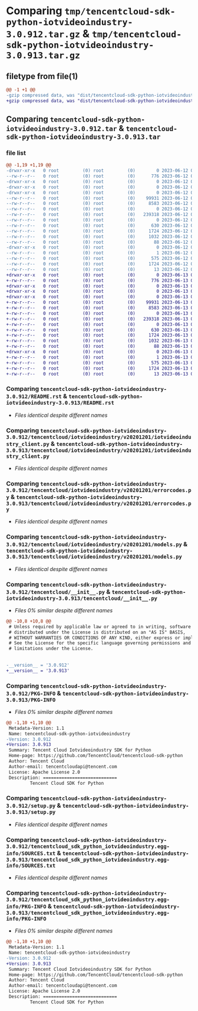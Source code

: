 # Comparing `tmp/tencentcloud-sdk-python-iotvideoindustry-3.0.912.tar.gz` & `tmp/tencentcloud-sdk-python-iotvideoindustry-3.0.913.tar.gz`

## filetype from file(1)

```diff
@@ -1 +1 @@
-gzip compressed data, was "dist/tencentcloud-sdk-python-iotvideoindustry-3.0.912.tar", last modified: Mon Jun 12 03:06:18 2023, max compression
+gzip compressed data, was "dist/tencentcloud-sdk-python-iotvideoindustry-3.0.913.tar", last modified: Tue Jun 13 02:13:48 2023, max compression
```

## Comparing `tencentcloud-sdk-python-iotvideoindustry-3.0.912.tar` & `tencentcloud-sdk-python-iotvideoindustry-3.0.913.tar`

### file list

```diff
@@ -1,19 +1,19 @@
-drwxr-xr-x   0 root         (0) root         (0)        0 2023-06-12 03:06:18.000000 tencentcloud-sdk-python-iotvideoindustry-3.0.912/
--rw-r--r--   0 root         (0) root         (0)      776 2023-06-12 03:06:18.000000 tencentcloud-sdk-python-iotvideoindustry-3.0.912/README.rst
-drwxr-xr-x   0 root         (0) root         (0)        0 2023-06-12 03:06:18.000000 tencentcloud-sdk-python-iotvideoindustry-3.0.912/tencentcloud/
-drwxr-xr-x   0 root         (0) root         (0)        0 2023-06-12 03:06:18.000000 tencentcloud-sdk-python-iotvideoindustry-3.0.912/tencentcloud/iotvideoindustry/
-drwxr-xr-x   0 root         (0) root         (0)        0 2023-06-12 03:06:18.000000 tencentcloud-sdk-python-iotvideoindustry-3.0.912/tencentcloud/iotvideoindustry/v20201201/
--rw-r--r--   0 root         (0) root         (0)    99931 2023-06-12 03:06:18.000000 tencentcloud-sdk-python-iotvideoindustry-3.0.912/tencentcloud/iotvideoindustry/v20201201/iotvideoindustry_client.py
--rw-r--r--   0 root         (0) root         (0)     8583 2023-06-12 03:06:18.000000 tencentcloud-sdk-python-iotvideoindustry-3.0.912/tencentcloud/iotvideoindustry/v20201201/errorcodes.py
--rw-r--r--   0 root         (0) root         (0)        0 2023-06-12 03:06:18.000000 tencentcloud-sdk-python-iotvideoindustry-3.0.912/tencentcloud/iotvideoindustry/v20201201/__init__.py
--rw-r--r--   0 root         (0) root         (0)   239318 2023-06-12 03:06:18.000000 tencentcloud-sdk-python-iotvideoindustry-3.0.912/tencentcloud/iotvideoindustry/v20201201/models.py
--rw-r--r--   0 root         (0) root         (0)        0 2023-06-12 03:06:18.000000 tencentcloud-sdk-python-iotvideoindustry-3.0.912/tencentcloud/iotvideoindustry/__init__.py
--rw-r--r--   0 root         (0) root         (0)      630 2023-06-12 03:06:18.000000 tencentcloud-sdk-python-iotvideoindustry-3.0.912/tencentcloud/__init__.py
--rw-r--r--   0 root         (0) root         (0)     1724 2023-06-12 03:06:18.000000 tencentcloud-sdk-python-iotvideoindustry-3.0.912/PKG-INFO
--rw-r--r--   0 root         (0) root         (0)     1032 2023-06-12 03:06:18.000000 tencentcloud-sdk-python-iotvideoindustry-3.0.912/setup.py
--rw-r--r--   0 root         (0) root         (0)       88 2023-06-12 03:06:18.000000 tencentcloud-sdk-python-iotvideoindustry-3.0.912/setup.cfg
-drwxr-xr-x   0 root         (0) root         (0)        0 2023-06-12 03:06:18.000000 tencentcloud-sdk-python-iotvideoindustry-3.0.912/tencentcloud_sdk_python_iotvideoindustry.egg-info/
--rw-r--r--   0 root         (0) root         (0)        1 2023-06-12 03:06:18.000000 tencentcloud-sdk-python-iotvideoindustry-3.0.912/tencentcloud_sdk_python_iotvideoindustry.egg-info/dependency_links.txt
--rw-r--r--   0 root         (0) root         (0)      575 2023-06-12 03:06:18.000000 tencentcloud-sdk-python-iotvideoindustry-3.0.912/tencentcloud_sdk_python_iotvideoindustry.egg-info/SOURCES.txt
--rw-r--r--   0 root         (0) root         (0)     1724 2023-06-12 03:06:18.000000 tencentcloud-sdk-python-iotvideoindustry-3.0.912/tencentcloud_sdk_python_iotvideoindustry.egg-info/PKG-INFO
--rw-r--r--   0 root         (0) root         (0)       13 2023-06-12 03:06:18.000000 tencentcloud-sdk-python-iotvideoindustry-3.0.912/tencentcloud_sdk_python_iotvideoindustry.egg-info/top_level.txt
+drwxr-xr-x   0 root         (0) root         (0)        0 2023-06-13 02:13:48.000000 tencentcloud-sdk-python-iotvideoindustry-3.0.913/
+-rw-r--r--   0 root         (0) root         (0)      776 2023-06-13 02:13:48.000000 tencentcloud-sdk-python-iotvideoindustry-3.0.913/README.rst
+drwxr-xr-x   0 root         (0) root         (0)        0 2023-06-13 02:13:48.000000 tencentcloud-sdk-python-iotvideoindustry-3.0.913/tencentcloud/
+drwxr-xr-x   0 root         (0) root         (0)        0 2023-06-13 02:13:48.000000 tencentcloud-sdk-python-iotvideoindustry-3.0.913/tencentcloud/iotvideoindustry/
+drwxr-xr-x   0 root         (0) root         (0)        0 2023-06-13 02:13:48.000000 tencentcloud-sdk-python-iotvideoindustry-3.0.913/tencentcloud/iotvideoindustry/v20201201/
+-rw-r--r--   0 root         (0) root         (0)    99931 2023-06-13 02:13:48.000000 tencentcloud-sdk-python-iotvideoindustry-3.0.913/tencentcloud/iotvideoindustry/v20201201/iotvideoindustry_client.py
+-rw-r--r--   0 root         (0) root         (0)     8583 2023-06-13 02:13:48.000000 tencentcloud-sdk-python-iotvideoindustry-3.0.913/tencentcloud/iotvideoindustry/v20201201/errorcodes.py
+-rw-r--r--   0 root         (0) root         (0)        0 2023-06-13 02:13:48.000000 tencentcloud-sdk-python-iotvideoindustry-3.0.913/tencentcloud/iotvideoindustry/v20201201/__init__.py
+-rw-r--r--   0 root         (0) root         (0)   239318 2023-06-13 02:13:48.000000 tencentcloud-sdk-python-iotvideoindustry-3.0.913/tencentcloud/iotvideoindustry/v20201201/models.py
+-rw-r--r--   0 root         (0) root         (0)        0 2023-06-13 02:13:48.000000 tencentcloud-sdk-python-iotvideoindustry-3.0.913/tencentcloud/iotvideoindustry/__init__.py
+-rw-r--r--   0 root         (0) root         (0)      630 2023-06-13 02:13:48.000000 tencentcloud-sdk-python-iotvideoindustry-3.0.913/tencentcloud/__init__.py
+-rw-r--r--   0 root         (0) root         (0)     1724 2023-06-13 02:13:48.000000 tencentcloud-sdk-python-iotvideoindustry-3.0.913/PKG-INFO
+-rw-r--r--   0 root         (0) root         (0)     1032 2023-06-13 02:13:48.000000 tencentcloud-sdk-python-iotvideoindustry-3.0.913/setup.py
+-rw-r--r--   0 root         (0) root         (0)       88 2023-06-13 02:13:48.000000 tencentcloud-sdk-python-iotvideoindustry-3.0.913/setup.cfg
+drwxr-xr-x   0 root         (0) root         (0)        0 2023-06-13 02:13:48.000000 tencentcloud-sdk-python-iotvideoindustry-3.0.913/tencentcloud_sdk_python_iotvideoindustry.egg-info/
+-rw-r--r--   0 root         (0) root         (0)        1 2023-06-13 02:13:48.000000 tencentcloud-sdk-python-iotvideoindustry-3.0.913/tencentcloud_sdk_python_iotvideoindustry.egg-info/dependency_links.txt
+-rw-r--r--   0 root         (0) root         (0)      575 2023-06-13 02:13:48.000000 tencentcloud-sdk-python-iotvideoindustry-3.0.913/tencentcloud_sdk_python_iotvideoindustry.egg-info/SOURCES.txt
+-rw-r--r--   0 root         (0) root         (0)     1724 2023-06-13 02:13:48.000000 tencentcloud-sdk-python-iotvideoindustry-3.0.913/tencentcloud_sdk_python_iotvideoindustry.egg-info/PKG-INFO
+-rw-r--r--   0 root         (0) root         (0)       13 2023-06-13 02:13:48.000000 tencentcloud-sdk-python-iotvideoindustry-3.0.913/tencentcloud_sdk_python_iotvideoindustry.egg-info/top_level.txt
```

### Comparing `tencentcloud-sdk-python-iotvideoindustry-3.0.912/README.rst` & `tencentcloud-sdk-python-iotvideoindustry-3.0.913/README.rst`

 * *Files identical despite different names*

### Comparing `tencentcloud-sdk-python-iotvideoindustry-3.0.912/tencentcloud/iotvideoindustry/v20201201/iotvideoindustry_client.py` & `tencentcloud-sdk-python-iotvideoindustry-3.0.913/tencentcloud/iotvideoindustry/v20201201/iotvideoindustry_client.py`

 * *Files identical despite different names*

### Comparing `tencentcloud-sdk-python-iotvideoindustry-3.0.912/tencentcloud/iotvideoindustry/v20201201/errorcodes.py` & `tencentcloud-sdk-python-iotvideoindustry-3.0.913/tencentcloud/iotvideoindustry/v20201201/errorcodes.py`

 * *Files identical despite different names*

### Comparing `tencentcloud-sdk-python-iotvideoindustry-3.0.912/tencentcloud/iotvideoindustry/v20201201/models.py` & `tencentcloud-sdk-python-iotvideoindustry-3.0.913/tencentcloud/iotvideoindustry/v20201201/models.py`

 * *Files identical despite different names*

### Comparing `tencentcloud-sdk-python-iotvideoindustry-3.0.912/tencentcloud/__init__.py` & `tencentcloud-sdk-python-iotvideoindustry-3.0.913/tencentcloud/__init__.py`

 * *Files 0% similar despite different names*

```diff
@@ -10,8 +10,8 @@
 # Unless required by applicable law or agreed to in writing, software
 # distributed under the License is distributed on an "AS IS" BASIS,
 # WITHOUT WARRANTIES OR CONDITIONS OF ANY KIND, either express or implied.
 # See the License for the specific language governing permissions and
 # limitations under the License.
 
 
-__version__ = '3.0.912'
+__version__ = '3.0.913'
```

### Comparing `tencentcloud-sdk-python-iotvideoindustry-3.0.912/PKG-INFO` & `tencentcloud-sdk-python-iotvideoindustry-3.0.913/PKG-INFO`

 * *Files 0% similar despite different names*

```diff
@@ -1,10 +1,10 @@
 Metadata-Version: 1.1
 Name: tencentcloud-sdk-python-iotvideoindustry
-Version: 3.0.912
+Version: 3.0.913
 Summary: Tencent Cloud Iotvideoindustry SDK for Python
 Home-page: https://github.com/TencentCloud/tencentcloud-sdk-python
 Author: Tencent Cloud
 Author-email: tencentcloudapi@tencent.com
 License: Apache License 2.0
 Description: ============================
         Tencent Cloud SDK for Python
```

### Comparing `tencentcloud-sdk-python-iotvideoindustry-3.0.912/setup.py` & `tencentcloud-sdk-python-iotvideoindustry-3.0.913/setup.py`

 * *Files identical despite different names*

### Comparing `tencentcloud-sdk-python-iotvideoindustry-3.0.912/tencentcloud_sdk_python_iotvideoindustry.egg-info/SOURCES.txt` & `tencentcloud-sdk-python-iotvideoindustry-3.0.913/tencentcloud_sdk_python_iotvideoindustry.egg-info/SOURCES.txt`

 * *Files identical despite different names*

### Comparing `tencentcloud-sdk-python-iotvideoindustry-3.0.912/tencentcloud_sdk_python_iotvideoindustry.egg-info/PKG-INFO` & `tencentcloud-sdk-python-iotvideoindustry-3.0.913/tencentcloud_sdk_python_iotvideoindustry.egg-info/PKG-INFO`

 * *Files 0% similar despite different names*

```diff
@@ -1,10 +1,10 @@
 Metadata-Version: 1.1
 Name: tencentcloud-sdk-python-iotvideoindustry
-Version: 3.0.912
+Version: 3.0.913
 Summary: Tencent Cloud Iotvideoindustry SDK for Python
 Home-page: https://github.com/TencentCloud/tencentcloud-sdk-python
 Author: Tencent Cloud
 Author-email: tencentcloudapi@tencent.com
 License: Apache License 2.0
 Description: ============================
         Tencent Cloud SDK for Python
```

